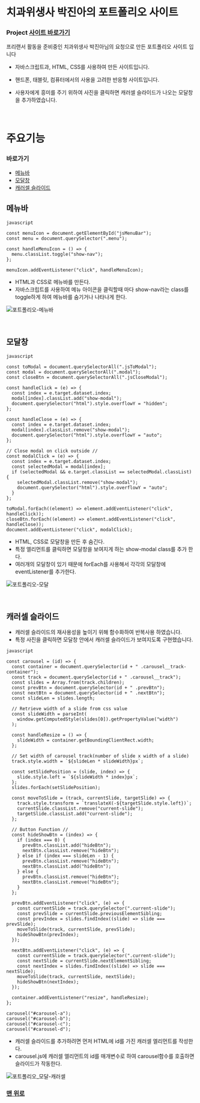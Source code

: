 # <span id='top'>치과위생사 박진아의 포트폴리오 사이트</span>

### Project <a href="https://flexing1010.github.io/Jinah-s-Portfolio-Website/">사이트 바로가기</a>

프리랜서 활동을 준비중인 치과위생사 박진아님의 요청으로 만든 포트폴리오 사이트 입니다

- 자바스크립트과, HTML, CSS를 사용하여 만든 사이트입니다.

- 핸드폰, 태블릿, 컴퓨터에서의 사용을 고려한 반응형 사이트입니다.

- 사용자에게 흥미를 주기 위하여 사진을 클릭하면 캐러셀 슬라이드가 나오는 모달창을 추가하였습니다.

<br />

# 주요기능

### 바로가기

- <a href="#menu">메뉴바 </a>
- <a href="#modal">모달창</a>
- <a href="#carousel">캐러셀 슬라이드</a>

## <span id='menu'>메뉴바</span>

```
javascript

const menuIcon = document.getElementById("jsMenuBar");
const menu = document.querySelector(".menu");

const handleMenuIcon = () => {
  menu.classList.toggle("show-nav");
};

menuIcon.addEventListener("click", handleMenuIcon);

```

- HTML과 CSS로 메뉴바를 만든다.
- 자바스크립트를 사용하여 메뉴 아이콘을 클릭할때 마다 show-nav라는 class를 toggle하게 하여 메뉴바를 숨기거나 나타나게 한다.

![포트폴리오-메뉴바](https://user-images.githubusercontent.com/79352105/135840150-9bbc7773-3ff1-4ba2-aa25-3813c654417a.gif)

<br />

## <span id='modal'>모달창</span>

```
javascript

const toModal = document.querySelectorAll(".jsToModal");
const modal = document.querySelectorAll(".modal");
const closeBtn = document.querySelectorAll(".jsCloseModal");

const handleClick = (e) => {
  const index = e.target.dataset.index;
  modal[index].classList.add("show-modal");
  document.querySelector("html").style.overflowY = "hidden";
};

const handleClose = (e) => {
  const index = e.target.dataset.index;
  modal[index].classList.remove("show-modal");
  document.querySelector("html").style.overflowY = "auto";
};

// Close modal on click outside //
const modalClick = (e) => {
  const index = e.target.dataset.index;
  const selectedModal = modal[index];
  if (selectedModal && e.target.classList == selectedModal.classList) {
    selectedModal.classList.remove("show-modal");
    document.querySelector("html").style.overflowY = "auto";
  }
};

toModal.forEach((element) => element.addEventListener("click", handleClick));
closeBtn.forEach((element) => element.addEventListener("click", handleClose));
document.addEventListener("click", modalClick);

```

- HTML, CSS로 모달창을 만든 후 숨긴다.
- 특정 엘리먼트를 클릭하면 모달창을 보여지게 하는 show-modal class를 추가 한다.
- 여러개의 모달창이 있기 때문에 forEach를 사용해서 각각의 모달창에 eventListener를 추가한다.

![포트폴리오-모달](https://user-images.githubusercontent.com/79352105/135840141-b7369a5c-8806-40c9-b36f-53fbeb9ad5f6.gif)

<br />

## <span id='carousel'>캐러셀 슬라이드</span>

- 캐러셀 슬라이드의 재사용성을 높이기 위해 함수화하여 반복사용 하였습니다.
- 특정 사진을 클릭하면 모달창 안에서 캐러셀 슬라이드가 보여지도록 구현했습니다.

```
javascript

const carousel = (id) => {
  const container = document.querySelector(id + " .carousel__track-container");
  const track = document.querySelector(id + " .carousel__track");
  const slides = Array.from(track.children);
  const prevBtn = document.querySelector(id + " .prevBtn");
  const nextBtn = document.querySelector(id + " .nextBtn");
  const slideLen = slides.length;

  // Retrieve width of a slide from css value
  const slideWidth = parseInt(
    window.getComputedStyle(slides[0]).getPropertyValue("width")
  );

  const handleResize = () => {
    slideWidth = container.getBoundingClientRect.width;
  };

  // Set width of carousel track(number of slide x width of a slide)
  track.style.width = `${slideLen * slideWidth}px`;

  const setSlidePosition = (slide, index) => {
    slide.style.left = `${slideWidth * index}px`;
  };
  slides.forEach(setSlidePosition);

  const moveToSlide = (track, currentSlide, targetSlide) => {
    track.style.transform = `translateX(-${targetSlide.style.left})`;
    currentSlide.classList.remove("current-slide");
    targetSlide.classList.add("current-slide");
  };

  // Button Function //
  const hideShowBtn = (index) => {
    if (index === 0) {
      prevBtn.classList.add("hideBtn");
      nextBtn.classList.remove("hideBtn");
    } else if (index === slideLen - 1) {
      prevBtn.classList.remove("hideBtn");
      nextBtn.classList.add("hideBtn");
    } else {
      prevBtn.classList.remove("hideBtn");
      nextBtn.classList.remove("hideBtn");
    }
  };

  prevBtn.addEventListener("click", (e) => {
    const currentSlide = track.querySelector(".current-slide");
    const prevSlide = currentSlide.previousElementSibling;
    const prevIndex = slides.findIndex((slide) => slide === prevSlide);
    moveToSlide(track, currentSlide, prevSlide);
    hideShowBtn(prevIndex);
  });

  nextBtn.addEventListener("click", (e) => {
    const currentSlide = track.querySelector(".current-slide");
    const nextSlide = currentSlide.nextElementSibling;
    const nextIndex = slides.findIndex((slide) => slide === nextSlide);
    moveToSlide(track, currentSlide, nextSlide);
    hideShowBtn(nextIndex);
  });

  container.addEventListener("resize", handleResize);
};

carousel("#carousel-a");
carousel("#carousel-b");
carousel("#carousel-c");
carousel("#carousel-d");
```

- 캐러셀 슬라이드를 추가하려면 먼저 HTML에 id를 가진 캐러셀 엘리먼트를 작성한다.
- carousel.js에 캐러셀 엘리먼트의 id를 매개변수로 하여 carousel함수를 호출하면 슬라이드가 작동한다.

![포트폴리오_모달-캐러셀](https://user-images.githubusercontent.com/79352105/135839992-798e7aea-1d11-4e4b-b363-5c36709f3586.gif)

### <a href="#top">맨 위로</a>
